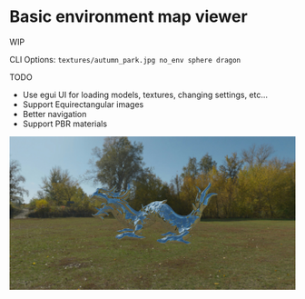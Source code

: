 # Basic environment map viewer

WIP

CLI Options: `textures/autumn_park.jpg no_env sphere dragon`

TODO
- Use egui UI for loading models, textures, changing settings, etc...
- Support Equirectangular images
- Better navigation 
- Support PBR materials

![Example](demo.jpg)
